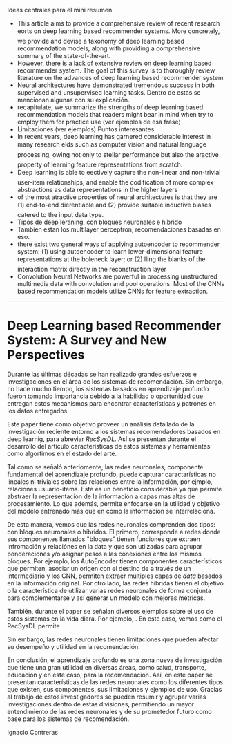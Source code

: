 Ideas centrales para el mini resumen
- This article aims to provide a comprehensive review of recent research eorts on deep learning based recommender systems. More concretely, we provide and devise a taxonomy of deep learning based recommendation models, along with providing a comprehensive
summary of the state-of-the-art.
- However, there is a lack of extensive review on deep learning based recommender system. The goal of this survey is to thoroughly review literature on the advances of deep learning based recommender system
- Neural architectures have demonstrated tremendous success in both supervised and unsupervised learning tasks. Dentro de estas se mencionan algunas con su explicación.
- recapitulate, we summarize the strengths of deep learning based recommendation models that readers might bear in mind when try to employ them for practice use (ver ejemplos de esa frase)
- Limitaciones (ver ejemplos)
Puntos interesantes
- In recent years, deep learning has garnered considerable interest in many research elds such as computer vision and natural language processing, owing not only to stellar performance but also the aractive property of learning feature representations from scratch.
- Deep learning is able to eectively capture the non-linear and non-trivial user-item relationships, and enable the codification of more complex abstractions as data representations in the higher layers
- of the most atractive properties of neural architectures is that they are (1) end-to-end dierentiable and (2) provide suitable inductive biases catered to the input data type.
- Tipos de deep leraning, con bloques neuronales e híbrido
- Tambien estan los multilayer perceptron, recomendaciones basadas en eso.
- there exist two general ways of applying autoencoder to recommender system: (1) using autoencoder to learn lower-dimensional feature representations at the boleneck layer; or (2) lling the blanks of the interaction matrix directly in the reconstruction layer
- Convolution Neural Networks are powerful in processing unstructured multimedia data with convolution and pool operations. Most of the CNNs based recommendation models utilize CNNs for feature extraction.

--- 
# Deep Learning based Recommender System: A Survey and New Perspectives

Durante las últimas décadas se han realizado grandes esfuerzos e investigaciones en el área de los sistemas de recomendación. Sin embargo, no hace mucho tiempo, los sistemas basados en aprendizaje profundo fueron tomando importancia debido a la habilidad o oportunidad que entregan estos mecanismos para encontrar características y patrones en los datos entregados. 

Este paper tiene como objetivo proveer un análisis detallado de la investigación reciente entorno a los sistemas recomendadores basados en deep learnig, para abreviar _RecSysDL_. Así se presentan durante el desarrollo del artículo características de estos sistemas y herramientas como algortimos en el estado del arte.

Tal como se señaló anteriomente, las redes neuronales, componente fundamental del aprendizaje profundo, puede capturar caractarísticas no lineales ni triviales sobre las relaciones entre la información, por ejmplo, relaciones usuario-items. Este es un beneficio considerable ya que permite abstraer la representación de la información a capas más altas de procesamiento. Lo que además, permite enfocarse en la utilidad y objetivo del modelo entrenado más que en como la información se interrelaciona.

De esta manera, vemos que las redes neuronales comprenden dos tipos: con bloques neuronales o híbridos. El primero, corresponde a redes donde sus componentes llamados "bloques" tienen funciones que extraen infromación y relaciónes en la data y que son utilzadas para agrupar ponderaciones y/o asignar pesos a las conexiones entre los mismos bloques. Por ejemplo, los AutoEncoder tienen componentes característicos que permiten, asociar un origen con el destino de a través de un intermediario y los CNN, permiten extraer múltiples capas de _data_ basados en la información original.
Por otro lado, las redes híbridas tienen el objetivo o la característica de utilizar varias redes neuronales de forma conjunta para complementarse y así generar un modelo con mejores métricas.

También, durante el paper se señalan diversos ejemplos sobre el uso de estos sistemas en la vida diara. Por ejemplo, . En este caso, vemos como el RecSysDL permite 

Sin embargo, las redes neuronales tienen limitaciones que pueden afectar su desempeño y utilidad en la recomendación.

En conclusión, el aprendizaje profundo es una zona nueva de investigación que tiene una gran utilidad en diversas áreas, como salud, transporte, educación y en este caso, para la recomendación. Así, en este paper se presentan características de las redes neuronales como los diferentes tipos que existen, sus componentes, sus limitaciones y ejemplos de uso. Gracias al trabajo de estos investigadores se pueden resumir y agrupar varias investigaciones dentro de estas divisiones, permitiendo un mayor entendimiento de las redes neuronales y de su prometedor futuro como base para los sistemas de recomendación.

Ignacio Contreras